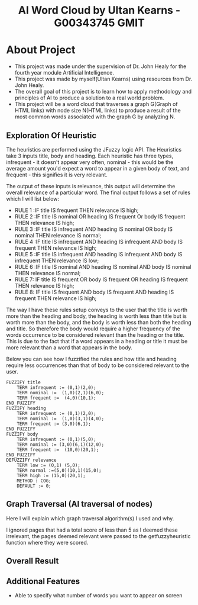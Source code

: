 <center><h1>AI Word Cloud by Ultan Kearns - G00343745 GMIT</h1></center>

# About Project
+ This project was made under the supervision of Dr. John Healy for the fourth year module Artificial Intelligence.
+ This project was made by myself(Ultan Kearns) using resources from Dr. John Healy.
+ The overall goal of this project is to learn how to apply methodology and principles of AI to produce a solution to a real world problem.
+ This project will be a word cloud that traverses a graph G(Graph of HTML links) with node size N(HTML links) to produce a result of the most common words associated with the graph G by analyzing N.

## Exploration Of Heuristic
The heuristics are performed using the JFuzzy logic API.  The Heuristics take 3 inputs title, body and heading.  Each heuristic has three types, infrequent - it doesn't appear very often, nominal -  this would be the average amount you'd expect a word to appear in a given body of text, and frequent - this signifies it is very relevant.

The output of these inputs is relevance, this output will determine the overall relevance of a particular word.  The final output follows a set of rules which I will list below:
+ RULE 1 :IF title IS frequent THEN relevance IS high;
+ RULE 2 :IF title IS nominal OR heading IS frequent Or body IS frequent THEN relevance IS high;
+ RULE 3 :IF title IS infrequent AND heading IS nominal OR body IS nominal THEN relevance IS normal;
+ RULE 4 :IF title IS infrequent AND heading IS infrequent AND body IS frequent THEN relevance IS high; 		
+ RULE 5 :IF title IS infrequent AND heading IS infrequent AND body IS infrequent THEN relevance IS low; 		
+ RULE 6 :IF title IS nominal AND heading IS nominal AND body IS nominal THEN relevance IS normal; 		
+ RULE 7: IF title IS frequent OR body IS frequent OR heading IS frequent THEN relevance IS high;
+ RULE 8: IF title IS frequent AND body IS frequent AND heading IS frequent THEN relevance IS high;

The way I have these rules setup conveys to the user that the title is worth more than the heading and body, the heading is worth less than title but is worth more than the body, and the body is worth less than both the heading and title.  So therefore the body would require a higher frequency of the words occurrence to be considered relevant than the heading or the title.  This is due to the fact that if a word appears in a heading or title it must be more relevant than a word that appears in the body.

Below you can see how I fuzzified the rules and how title and heading require less occurrences than that of body to be considered relevant to the user.

	FUZZIFY title
		TERM infrequent := (0,1)(2,0);
		TERM nominal :=  (1,0)(2,1)(6,0);
		TERM frequent :=  (4,0)(10,1); 
	END_FUZZIFY 
	FUZZIFY heading 
		TERM infrequent := (0,1)(2,0);
		TERM nominal :=  (1,0)(3,1)(4,0);
		TERM frequent := (3,0)(6,1); 
	END_FUZZIFY
	FUZZIFY body 
		TERM infrequent := (0,1)(5,0);
		TERM nominal := (3,0)(6,1)(12,0);
		TERM frequent :=  (10,0)(20,1); 
	END_FUZZIFY
	DEFUZZIFY relevance
		TERM low := (0,1) (5,0);
		TERM normal :=(5,0)(10,1)(15,0);
		TERM high := (15,0)(20,1);
		METHOD : COG;
		DEFAULT := 0; 
## Graph Traversal (AI traversal of nodes)
Here I will explain which graph traversal algorithm(s) I used and why.

I ignored pages that had a total score of less than 5 as I deemed these irrelevant, the pages deemed relevant were passed to the getfuzzyheuristic function where they were scored.
## Overall Result

## Additional Features
+ Able to specify what number of words you want to appear on screen